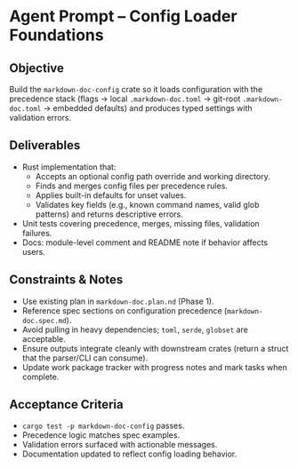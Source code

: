# Agent Prompt – Config Loader Foundations

## Objective
Build the `markdown-doc-config` crate so it loads configuration with the precedence stack (flags → local `.markdown-doc.toml` → git-root `.markdown-doc.toml` → embedded defaults) and produces typed settings with validation errors.

## Deliverables
- Rust implementation that:
  - Accepts an optional config path override and working directory.
  - Finds and merges config files per precedence rules.
  - Applies built-in defaults for unset values.
  - Validates key fields (e.g., known command names, valid glob patterns) and returns descriptive errors.
- Unit tests covering precedence, merges, missing files, validation failures.
- Docs: module-level comment and README note if behavior affects users.

## Constraints & Notes
- Use existing plan in `markdown-doc.plan.nd` (Phase 1).
- Reference spec sections on configuration precedence (`markdown-doc.spec.md`).
- Avoid pulling in heavy dependencies; `toml`, `serde`, `globset` are acceptable.
- Ensure outputs integrate cleanly with downstream crates (return a struct that the parser/CLI can consume).
- Update work package tracker with progress notes and mark tasks when complete.

## Acceptance Criteria
- `cargo test -p markdown-doc-config` passes.
- Precedence logic matches spec examples.
- Validation errors surfaced with actionable messages.
- Documentation updated to reflect config loading behavior.
